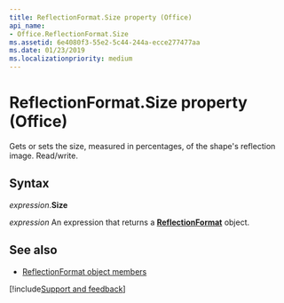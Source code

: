```yaml
---
title: ReflectionFormat.Size property (Office)
api_name:
- Office.ReflectionFormat.Size
ms.assetid: 6e4080f3-55e2-5c44-244a-ecce277477aa
ms.date: 01/23/2019
ms.localizationpriority: medium
---
```



# ReflectionFormat.Size property (Office)

Gets or sets the size, measured in percentages, of the shape's reflection image. Read/write.


## Syntax

_expression_.**Size**

_expression_ An expression that returns a **[ReflectionFormat](Office.ReflectionFormat.md)** object.


## See also

- [ReflectionFormat object members](overview/Library-Reference/reflectionformat-members-office.md)


[!include[Support and feedback](~/includes/feedback-boilerplate.md)]